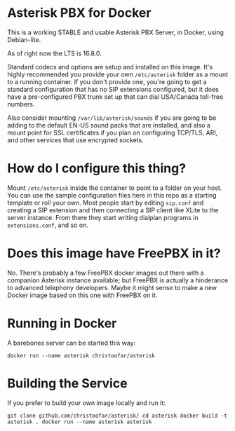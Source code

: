 # Asterisk PBX for Docker

This is a working STABLE and usable Asterisk PBX Server, in Docker, using Debian-lite.

As of right now the LTS is 16.8.0.

Standard codecs and options are setup and installed on this image.   It's highly recommended you provide your own ``/etc/asterisk`` folder as a mount to a running container.  If you don't provide one, you're going to get a standard configuration that has no SIP extensions configured, but it does have a pre-configured PBX trunk set up that can dial USA/Canada toll-free numbers.

Also consider mounting ``/var/lib/asterisk/sounds`` if you are going to be adding to the default EN-US sound packs that are installed, and also a mount point for SSL certificates if you plan on configuring TCP/TLS, ARI, and other services that use encrypted sockets.

# How do I configure this thing?

Mount ``/etc/asterisk`` inside the container to point to a folder on your host.   You can use the sample configuration files here in this repo as a starting template or roll your own.  Most people start by editing ``sip.conf`` and creating a SIP extension and then connecting a SIP client like XLite to the server instance.   From there they start writing dialplan programs in ``extensions.conf``, and so on.

# Does this image have FreePBX in it?

No.  There's probably a few FreePBX docker images out there with a companion Asterisk instance available; but FreePBX is actually a hinderance to advanced telephony developers.   Maybe it might sense to make a new Docker image based on this one with FreePBX on it.

# Running in Docker

A barebones server can be started this way:

``docker run --name asterisk christoofar/asterisk``

# Building the Service

If you prefer to build your own image locally and run it:

``
git clone github.com/christoofar/asterisk/
cd asterisk
docker build -t asterisk .
docker run --name asterisk asterisk
``
